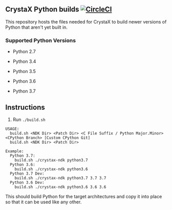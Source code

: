 ## CrystaX Python builds [![CircleCI](https://circleci.com/gh/TheBrokenRail/crystax_python_builds/tree/master.svg?style=svg)](https://circleci.com/gh/TheBrokenRail/crystax_python_builds/tree/master)

This repository hosts the files needed for CrystaX to build newer versions of Python that aren't yet built in.

### Supported Python Versions
- Python 2.7

- Python 3.4

- Python 3.5

- Python 3.6

- Python 3.7

## Instructions

1) Run ```./build.sh```

```
USAGE:
  build.sh <NDK Dir> <Patch Dir> <C File Suffix / Python Major.Minor> <CPython Branch> [Custom CPython Git]
  build.sh <NDK Dir> <Patch Dir>

Example:
  Python 3.7:
    build.sh ./crystax-ndk python3.7
  Python 3.6:
    build.sh ./crystax-ndk python3.6
  Python 3.7 Dev:
    build.sh ./crystax-ndk python3.7 3.7 3.7
  Python 3.6 Dev:
    build.sh ./crystax-ndk python3.6 3.6 3.6
```

This should build Python for the target architectures and copy it into place so that it can be used like any other.
